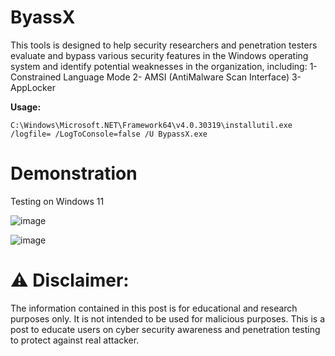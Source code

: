# ByassX
This tools is designed to help security researchers and penetration testers evaluate and bypass various security features in the Windows operating system and identify potential weaknesses in the organization, including:
1- Constrained Language Mode
2- AMSI (AntiMalware Scan Interface)
3- AppLocker

**Usage:**
```
C:\Windows\Microsoft.NET\Framework64\v4.0.30319\installutil.exe /logfile= /LogToConsole=false /U BypassX.exe
```

# Demonstration

Testing on Windows 11

![image](https://github.com/vulnableone/BypassX/assets/141920364/70d37c5a-b371-47b7-9bc6-44d679d4349e)

![image](https://github.com/vulnableone/BypassX/assets/141920364/c0b33bf4-1803-4527-a824-eb7d33960d44)

# ⚠️ Disclaimer:
The information contained in this post is for educational and research purposes only. It is not intended to be used for malicious purposes. 
This is a post to educate users on cyber security awareness and penetration testing to protect against real attacker.
